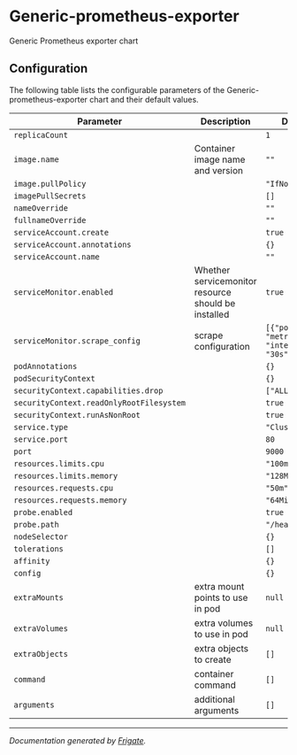 
Generic-prometheus-exporter
===========

Generic Prometheus exporter chart


## Configuration

The following table lists the configurable parameters of the Generic-prometheus-exporter chart and their default values.

| Parameter                | Description             | Default        |
| ------------------------ | ----------------------- | -------------- |
| `replicaCount` |  | `1` |
| `image.name` | Container image name and version | `""` |
| `image.pullPolicy` |  | `"IfNotPresent"` |
| `imagePullSecrets` |  | `[]` |
| `nameOverride` |  | `""` |
| `fullnameOverride` |  | `""` |
| `serviceAccount.create` |  | `true` |
| `serviceAccount.annotations` |  | `{}` |
| `serviceAccount.name` |  | `""` |
| `serviceMonitor.enabled` | Whether servicemonitor resource should be installed | `true` |
| `serviceMonitor.scrape_config` | scrape configuration | `[{"port": "metrics", "interval": "30s"}]` |
| `podAnnotations` |  | `{}` |
| `podSecurityContext` |  | `{}` |
| `securityContext.capabilities.drop` |  | `["ALL"]` |
| `securityContext.readOnlyRootFilesystem` |  | `true` |
| `securityContext.runAsNonRoot` |  | `true` |
| `service.type` |  | `"ClusterIP"` |
| `service.port` |  | `80` |
| `port` |  | `9000` |
| `resources.limits.cpu` |  | `"100m"` |
| `resources.limits.memory` |  | `"128Mi"` |
| `resources.requests.cpu` |  | `"50m"` |
| `resources.requests.memory` |  | `"64Mi"` |
| `probe.enabled` |  | `true` |
| `probe.path` |  | `"/healthz"` |
| `nodeSelector` |  | `{}` |
| `tolerations` |  | `[]` |
| `affinity` |  | `{}` |
| `config` |  | `{}` |
| `extraMounts` | extra mount points to use in pod | `null` |
| `extraVolumes` | extra volumes to use in pod | `null` |
| `extraObjects` | extra objects to create | `[]` |
| `command` | container command | `[]` |
| `arguments` | additional arguments | `[]` |



---
_Documentation generated by [Frigate](https://frigate.readthedocs.io)._
